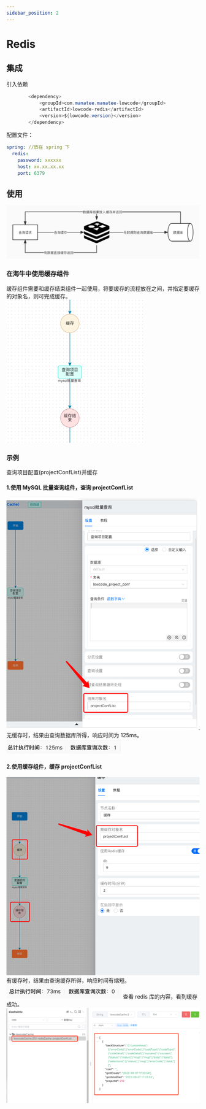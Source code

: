 ```yaml
---
sidebar_position: 2
---
```

# Redis

## 集成
引入依赖
```java
        <dependency>
            <groupId>com.manatee.manatee-lowcode</groupId>
            <artifactId>lowcode-redis</artifactId>
            <version>${lowcode.version}</version>
        </dependency>
```
配置文件：
```yaml
spring: //放在 spring 下
  redis:
    password: xxxxxx
    host: xx.xx.xx.xx
    port: 6379
```
## 使用
![Redis_1.png](img/Redis_1.png)
### 在海牛中使用缓存组件
缓存组件需要和缓存结束组件一起使用，将要缓存的流程放在之间，并指定要缓存的对象名，则可完成缓存。
![Redis_2.png](img/Redis_2.png)
### 示例
查询项目配置(projectConfList)并缓存
#### 1.使用 MySQL 批量查询组件，查询 projectConfList
![Redis_3.png](img/Redis_3.png)
无缓存时，结果由查询数据库所得，响应时间为 125ms。
![Redis_4.png](img/Redis_4.png)
#### 2.使用缓存组件，缓存 projectConfList
![Redis_5.png](img/Redis_5.png)
有缓存时，结果由查询缓存所得，响应时间有缩短。
![Redis_6.png](img/Redis_6.png)
查看 redis 库的内容，看到缓存成功。
![Redis_7.png](img/Redis_7.png)

